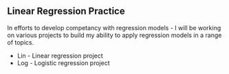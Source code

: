 ## Linear Regression Practice

In efforts to develop competancy with regression models - I will be working on various projects to build my ability to apply regression models in a range of topics.

- Lin - Linear regression project
- Log - Logistic regression project
